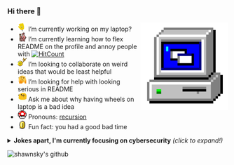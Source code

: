 ### Hi there 👋

<img align="right" alt="GIF" src="https://github.com/shawnsky/shawnsky/blob/master/assets/computer.gif?raw=1" width="200vw" />

- <img alt="GIF" src="https://github.com/shawnsky/shawnsky/blob/master/assets/wave.gif?raw=1" width="20vw" /> I’m currently working on my laptop?
- <img alt="GIF" src="https://github.com/shawnsky/shawnsky/blob/master/assets/gandalf_parrot.gif?raw=1" width="20vw" /> I’m currently learning how to flex README on the profile and annoy people with [![HitCount](http://hits.dwyl.com/shawnsky/shawnsky.svg)](http://hits.dwyl.com/shawnsky/shawnsky)
- <img alt="GIF" src="https://github.com/shawnsky/shawnsky/blob/master/assets/headbang.gif?raw=1" width="20vw" /> I’m looking to collaborate on weird ideas that would be least helpful
- <img alt="GIF" src="https://github.com/shawnsky/shawnsky/blob/master/assets/hmm.gif?raw=1" width="20vw" /> I’m looking for help with looking serious in README
- <img alt="GIF" src="https://github.com/shawnsky/shawnsky/blob/master/assets/happy.gif?raw=1" width="20vw" /> Ask me about why having wheels on laptop is a bad idea
- <img alt="GIF" src="https://github.com/shawnsky/shawnsky/blob/master/assets/powerup.gif?raw=1" width="20vw" /> Pronouns: [recursion](https://github.com/shawnsky/)
- <img alt="GIF" src="https://github.com/shawnsky/shawnsky/blob/master/assets/coin.gif?raw=1" width="20vw" /> Fun fact: you had a good bad time 

<details>
<summary> <b>Jokes apart, I'm currently focusing on cybersecurity</b> <i>(click to expand!)</i> </summary>
<br>
<ul>
 <li> :seedling: I am working on vulnerability recurrence and writing PoCs </li>
 <li> :hammer_and_pick: I use daily: docker, python, shell, java, javascript </li>
 <li> :memo: I have a blog at https://xtlog.com where I try to post as frequently as I can </li>
</ul>
</details>


![shawnsky's github](https://github-readme-stats.vercel.app/api?username=shawnsky&show_icons=true&hide_border=true)


<!-- flag{How_bored_or_curious_does_one_need_to_be_to_actually_read_this_README. From deut-erium.} -->

